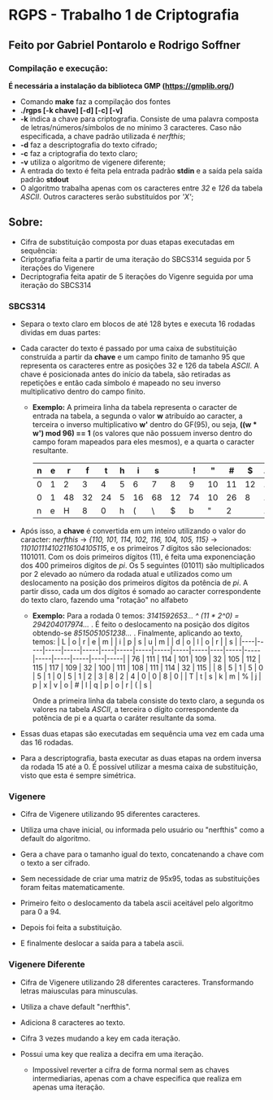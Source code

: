 # RGPS - Trabalho 1 de Criptografia
## Feito por Gabriel Pontarolo e Rodrigo Soffner
 
### Compilação e execução:
 
**É necessária a instalação da biblioteca GMP (https://gmplib.org/)**
 
* Comando **make** faz a compilação dos fontes
* **./rgps [-k chave] [-d] [-c] [-v]**
 * **-k** indica a chave para criptografia. Consiste de uma palavra composta de letras/números/símbolos de no mínimo 3 caracteres. Caso não especificada, a chave padrão utilizada é *nerfthis*;
 * **-d** faz a descriptografia do texto cifrado;
 * **-c** faz a criptografia do texto claro;
 * **-v** utiliza o algoritmo de vigenere diferente;
 * A entrada do texto é feita pela entrada padrão **stdin** e a saída pela saída padrão **stdout**
 * O algoritmo trabalha apenas com os caracteres entre *32* e *126* da tabela *ASCII*. Outros caracteres serão substituídos por *'X'*;
 
## Sobre:
 
* Cifra de substituição composta por duas etapas executadas em sequência:
 * Criptografia feita a partir de uma iteração do SBCS314 seguida por 5 iterações do Vigenere
 * Decriptografia feita apatir de 5 iterações do Vigenre seguida por uma iteração do SBCS314
 
### SBCS314
 
* Separa o texto claro em blocos de até 128 bytes e executa 16 rodadas dividas em duas partes:
 * Cada caracter do texto é passado por uma caixa de substituição construída a partir da **chave** e um campo finito de tamanho 95 que representa os caracteres entre as posições 32 e 126 da tabela *ASCII*. A chave é posicionada antes do início da tabela, são retiradas as repetições e então cada símbolo é mapeado no seu inverso multiplicativo dentro do campo finito.
   * **Exemplo:**
       A primeira linha da tabela representa o caracter de entrada na tabela, a segunda o valor **w** atribuído ao caracter, a terceira o inverso multiplicativo **w'** dentro do GF(95), ou seja, **((w \* w') mod 96) == 1** (os valores que não possuem inverso dentro do campo foram mapeados para eles mesmos), e a quarta o caracter resultante.
 
       | n | e | r  | f  | t  | h | i  | s  |    | !  | "  | #  | $  | ... | {  | \| | }  | ~  |
       |---|---|----|----|----|---|----|----|----|----|----|----|----|-----|----|----|----|----|
       | 0 | 1 | 2  | 3  | 4  | 5 | 6  | 7  | 8  | 9  | 10 | 11 | 12 | ... | 91 | 92 | 93 | 94 |
       | 0 | 1 | 48 | 32 | 24 | 5 | 16 | 68 | 12 | 74 | 10 | 26 | 8  | ... | 71 | 63 | 47 | 94 |
       | n | e | H  | 8  | 0  | h | (  | \  | $  | b  | "  | 2  |    | ... | _  | W  | G  | ~  |
 * Após isso, a **chave** é convertida em um inteiro utilizando o valor do caracter: *nerfthis* -> *{110, 101, 114, 102, 116, 104, 105, 115}* -> *110101114102116104105115*, e os primeiros 7 dígitos são selecionados: 1101011. Com os dois primeiros dígitos (11), é feita uma exponenciação dos 400 primeiros dígitos de *pi*. Os 5 seguintes (01011) são multiplicados por 2 elevado ao número da rodada atual e utilizados como um deslocamento na posição dos primeiros dígitos da potência de *pi*. A partir disso, cada um dos dígitos é somado ao caracter correspondente do texto claro, fazendo uma "rotação" no alfabeto
   * **Exemplo:**
       Para a rodada 0 temos: *3141592653... ^ (11 \* 2^0) = 294204017974...* . É feito o deslocamento na posição dos dígitos obtendo-se *8515051051238...* . Finalmente, aplicando ao texto, temos:
       | L  | o   | r   | e   | m   |    | i   | p   | s   | u   | m   |    | d   | o   | l   | o   | r   |    | s   |
       |----|-----|-----|-----|-----|----|-----|-----|-----|-----|-----|----|-----|-----|-----|-----|-----|----|-----|
       | 76 | 111 | 114 | 101 | 109 | 32 | 105 | 112 | 115 | 117 | 109 | 32 | 100 | 111 | 108 | 111 | 114 | 32 | 115 |
       | 8  | 5   | 1   | 5   | 0   | 5  | 1   | 0   | 5   | 1   | 2   | 3  | 8   | 2   | 4   | 0   | 0   | 8  | 0   |
       | T  | t   | s   | k   | m   | %  | j   | p   | x   | v   | o   | #  |  l  | q   | p   | o   | r   | (  | s   |
 
       Onde a primeira linha da tabela consiste do texto claro, a segunda os valores na tabela *ASCII*, a terceira o dígito correspondente da potência de pi e a quarta o caráter resultante da soma.
 
* Essas duas etapas são executadas em sequência uma vez em cada uma das 16 rodadas.
* Para a descriptografia, basta executar as duas etapas na ordem inversa da rodada 15 até a 0. É possível utilizar a mesma caixa de substituição, visto que esta é sempre simétrica.
 
### Vigenere
 
* Cifra de Vigenere utilizando 95 diferentes caracteres.
 * Utiliza uma chave inicial, ou informada pelo usuário ou "nerfthis" como a default do algoritmo.
 * Gera a chave para o tamanho igual do texto, concatenando a chave com o texto a ser cifrado.
 
* Sem necessidade de criar uma matriz de 95x95, todas as substituições foram feitas matematicamente.
 * Primeiro feito o deslocamento da tabela ascii aceitável pelo algoritmo para 0 a 94.
 * Depois foi feita a substituição.
 * E finalmente deslocar a saída para a tabela ascii.

### Vigenere Diferente

* Cifra de Vigenere utilizando 28 diferentes caracteres. Transformando letras maiusculas para minusculas.
 * Utiliza a chave default "nerfthis".
 * Adiciona 8 caracteres ao texto.

* Cifra 3 vezes mudando a key em cada iteração.
* Possui uma key que realiza a decifra em uma iteração.
  * Impossivel reverter a cifra de forma normal sem as chaves intermediarias, apenas com a chave especifica que realiza em apenas uma iteração.